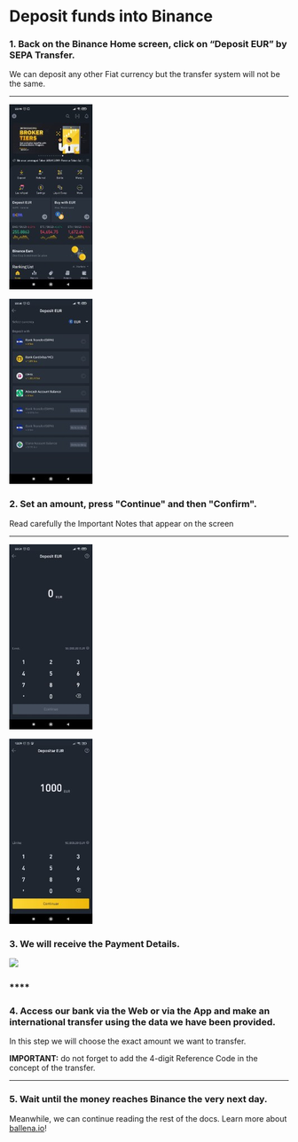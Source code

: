 # Deposit funds into Binance



### 1. **Back on the Binance Home screen, click on “Deposit EUR” by SEPA Transfer.**

We can deposit any other Fiat currency but the transfer system will not be the same.  
****

![](../../../../../.gitbook/assets/photo5967765953401960075.jpg)

![](../../../../../.gitbook/assets/photo5967765953401960074.jpg)

### **2. Set an amount, press "Continue" and then "Confirm".**

Read carefully the Important Notes that appear on the screen   
****

![](../../../../../.gitbook/assets/photo5967765953401960073.jpg)

![](../../../../../.gitbook/assets/whatsapp-image-2021-03-23-at-13.41.52-1-.jpeg)

### **3. We will receive the Payment Details.**

![](https://lh5.googleusercontent.com/nC1zrIYSi71Gp3a5bEvJ4TSjO-MMR5Yi8y4gxahGbIuZ_yBpy3D5kyj8ZuNDy4iDUXgM--KR2m5RYDNviU8Ei7HZ0sCU9V3hGvCqfjwVn_ottVQvKfFiTIfiIyG10lt_1KRo2CiZ)

### \*\*\*\*

### **4. Access our bank via the Web or via the App and make an international transfer using the data we have been provided.**

In this step we will choose the exact amount we want to transfer.

**IMPORTANT:** do not forget to add the 4-digit Reference Code in the concept of the transfer.  
  
****

### **5. Wait until the money reaches Binance the very next day.** 

Meanwhile, we can continue reading the rest of the docs. Learn more about [ballena.io](https://ballena.io/)!



